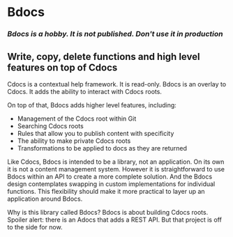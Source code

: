 # Bdocs

### *Bdocs is a hobby. It is not published. Don't use it in production*

## Write, copy, delete functions and high level features on top of Cdocs

Cdocs is a contextual help framework. It is read-only. Bdocs is an overlay to Cdocs. It adds the ability to interact with Cdocs roots.

On top of that, Bdocs adds higher level features, including:
* Management of the Cdocs root within Git
* Searching Cdocs roots
* Rules that allow you to publish content with specificity
* The ability to make private Cdocs roots
* Transformations to be applied to docs as they are returned

Like Cdocs, Bdocs is intended to be a library, not an application. On its own it is not a content management system. However it is straightforward to use Bdocs within an API to create a more complete solution. And the Bdocs design contemplates swapping in custom implementations for individual functions. This flexibility should make it more practical to layer up an application around Bdocs.

Why is this library called Bdocs? Bdocs is about building Cdocs roots. Spoiler alert: there is an Adocs that adds a REST API. But that project is off to the side for now.



